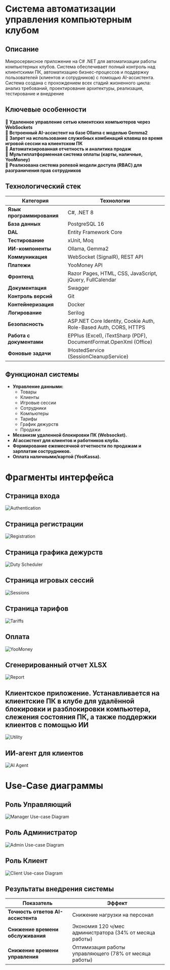 # Система автоматизации управления компьютерным клубом

## Описание
Микросервисное приложение на C# .NET для автоматизации работы компьютерных клубов. Система обеспечивает полный контроль над клиентскими ПК, автоматизацию бизнес-процессов и поддержку пользователей (клиентов и сотрудников) с помощью AI-ассистента. Система создана с прохождением всех стадий жизненного цикла: анализ требований, проектирование архитектуры, реализация, тестирование и внедрение

## Ключевые особенности
🔹 **Удаленное управление сетью клиентских компьютеров через WebSockets**  
🔹 **Встроенный AI-ассистент на базе Ollama с моделью Gemma2**  
🔹 **Запрет на использование служебных комбинаций клавиш во время игровой сессии на клиентском ПК**  
🔹 **Автоматизированная отчетность и аналитика продаж**  
🔹 **Мультиплатформенная система оплаты (карты, наличные, YooMoney)**  
🔹 **Реализована система ролевой модели доступа (RBAC) для разграничения прав сотрудников**  

## Технологический стек

| Категория            | Технологии                                                                 |
|----------------------|---------------------------------------------------------------------------|
| **Язык программирования** | C#, .NET 8                                                      |
| **База данных**       | PostgreSQL 16                                  |
| **DAL**       | Entity Framework Core                                   |
| **Тестирование**      | xUnit, Moq                                                     |
| **ИИ-компоненты**     | Ollama, Gemma2                                               |
| **Коммуникация**      | WebSocket (SignalR), REST API                                           |
| **Платежи**          | YooMoney API                                                            |
| **Фронтенд**       | Razor Pages, HTML, CSS, JavaScript, jQuery, FullCalendar |
| **Документация**     | Swagger                                       |
| **Контроль версий**   | Git                                                          |
| **Контейнеризация**   | Docker                                                  |
| **Логирование**       | Serilog                          |
| **Безопасность**      | ASP.NET Core Identity, Cookie Auth, Role-Based Auth, CORS, HTTPS    |
| **Работа с документами** | EPPlus (Excel), iTextSharp (PDF), DocumentFormat.OpenXml (Office) |
| **Фоновые задачи**   | IHostedService (SessionCleanupService)  |

## Функционал системы
- **Управление данными:**
  - Товары  
  - Клиенты  
  - Игровые сессии
  - Сотрудники   
  - Компьютеры
  - Тарифы
  - График дежурств
  - Продажи 
- **Механизм удаленной блокировки ПК (Websocket).**  
- **AI ассистент для клиентов и работников клуба.**  
- **Формирование ежемесячной отчетности по продажам и зарплатам сострудников.**  
- **Оплата наличными/картой (YooKassa).**  

# Фрагменты интерфейса

## Страница входа
![Authentication](https://github.com/JulYakJul/CyberClubControl/raw/main/GitPictures/Authentication.png)

## Страница регистрации
![Registration](https://github.com/JulYakJul/CyberClubControl/raw/main/GitPictures/Registration.png)

## Страница графика дежурств
![Duty Scheduler](https://github.com/JulYakJul/CyberClubControl/raw/main/GitPictures/Duty_scheduler.png)

## Страница игровых сессий
![Sessions](https://github.com/JulYakJul/CyberClubControl/raw/main/GitPictures/Sessions.png)

## Страница тарифов
![Tariffs](https://github.com/JulYakJul/CyberClubControl/raw/main/GitPictures/Tariffs.png)

## Оплата
![YooMoney](https://github.com/JulYakJul/CyberClubControl/raw/main/GitPictures/YooMoney.png)

## Сгенерированный отчет XLSX
![Report](https://github.com/JulYakJul/CyberClubControl/raw/main/GitPictures/Report.png)

## Клиентское приложение. Устанавливается на клиентские ПК в клубе для удалённой блокировки и разблокировки компьютера, слежения состояния ПК, а также поддержки клиентов с помощью ИИ
![Utility](https://github.com/JulYakJul/CyberClubControl/raw/main/GitPictures/Utility.png)

## ИИ-агент для клиентов
![AI Agent](https://github.com/JulYakJul/CyberClubControl/raw/main/GitPictures/AIAgent.png)

# Use-Case диаграммы
## Роль Управляющий
![Manager Use-case Diagram](https://github.com/JulYakJul/CyberClubControl/raw/main/GitPictures/Manager%20Use-case%20diagram.png)

## Роль Администратор
![Admin Use-case Diagram](https://github.com/JulYakJul/CyberClubControl/raw/main/GitPictures/Admin%20Use-case%20diagram.png)

## Роль Клиент
![Client Use-case Diagram](https://github.com/JulYakJul/CyberClubControl/raw/main/GitPictures/Client%20Use-case%20diagram.png)

## Результаты внедрения системы

| Показатель                          |  Эффект                          |
|-------------------------------------|---------------------------------|
| **Точность ответов AI-ассистента**  | Снижение нагрузки на персонал   |
| **Снижение времени обслуживания**   | Экономия 120 ч/мес администратора (34% от месяца работы) |
| **Снижение времени управления**     | Оптимизация работы управляющего (78% от месяца работы)|
